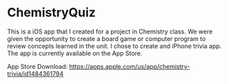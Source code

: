 # ChemistryQuiz
This is a iOS app that I created for a project in Chemistry class. We were given the opportunity to create a board game or computer program to review concepts learned in the unit. I chose to create and iPhone trivia app. The app is currently available on the App Store.

App Store Download:
https://apps.apple.com/us/app/chemistry-trivia/id1484361794
